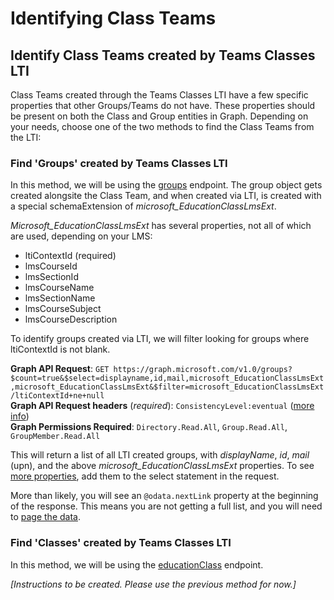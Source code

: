 # Identifying Class Teams


## Identify Class Teams created by Teams Classes LTI
Class Teams created through the Teams Classes LTI have a few specific properties that other Groups/Teams do not have. These properties should be present on both the Class and Group entities in Graph. Depending on your needs, choose one of the two methods to find the Class Teams from the LTI:

### **Find 'Groups' created by Teams Classes LTI**
In this method, we will be using the [groups](https://docs.microsoft.com/en-us/graph/api/group-list?view=graph-rest-1.0&tabs=http) endpoint. The group object gets created alongsite the Class Team, and when created via LTI, is created with a special schemaExtension of _microsoft_EducationClassLmsExt_.  

_Microsoft_EducationClassLmsExt_ has several properties, not all of which are used, depending on your LMS:
- ltiContextId (required)
- lmsCourseId
- lmsSectionId
- lmsCourseName
- lmsSectionName
- lmsCourseSubject
- lmsCourseDescription

To identify groups created via LTI, we will filter looking for groups where ltiContextId is not blank.

**Graph API Request**: `GET https://graph.microsoft.com/v1.0/groups?$count=true&$select=displayname,id,mail,microsoft_EducationClassLmsExt,microsoft_EducationClassLmsExt&$filter=microsoft_EducationClassLmsExt/ltiContextId+ne+null`  
**Graph API Request headers** (_required_): `ConsistencyLevel:eventual` ([more info](https://docs.microsoft.com/en-us/graph/aad-advanced-queries?view=graph-rest-1.0&tabs=http))  
**Graph Permissions Required**: `Directory.Read.All`, `Group.Read.All`, `GroupMember.Read.All`


This will return a list of all LTI created groups, with _displayName_, _id_, _mail_ (upn), and the above _microsoft_EducationClassLmsExt_ properties. To see [more properties](https://docs.microsoft.com/en-us/graph/api/resources/group?view=graph-rest-1.0#properties), add them to the select statement in the request.

More than likely, you will see an `@odata.nextLink` property at the beginning of the response. This means you are not getting a full list, and you will need to [page the data](https://docs.microsoft.com/en-us/graph/paging).  



### **Find 'Classes' created by Teams Classes LTI**
In this method, we will be using the [educationClass](https://docs.microsoft.com/en-us/graph/api/educationclass-get?view=graph-rest-1.0&tabs=http) endpoint.

_[Instructions to be created. Please use the previous method for now.]_